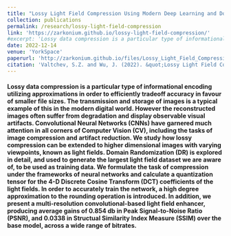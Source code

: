 ```yaml
---
title: "Lossy Light Field Compression Using Modern Deep Learning and Domain Randomization Techniques"
collection: publications
permalink: /research/lossy-light-field-compression
link: 'https://zarkonium.github.io/lossy-light-field-compression/'
#excerpt: 'Lossy data compression is a particular type of informational encoding utilizing approximations in order to efficiently tradeoff accuracy in favour of smaller file sizes. The transmission and storage of images is a typical example of this in the modern digital world. However the reconstructed images often suffer from degradation and display observable visual artifacts. Convolutional Neural Networks (CNNs) have garnered much attention in all corners of Computer Vision (CV), including the tasks of image compression and artifact reduction. We study how lossy compression can be extended to higher dimensional images with varying viewpoints, known as light fields. Domain Randomization (DR) is explored in detail, and used to generate the largest light field dataset we are aware of, to be used as training data. We formulate the task of compression under the frameworks of neural networks and calculate a quantization tensor for the 4-D Discrete Cosine Transform (DCT) coefficients of the light fields. In order to accurately train the network, a high degree approximation to the rounding operation is introduced. In addition, we present a multi-resolution convolutional-based light field enhancer, producing average gains of 0.854 db in Peak Signal-to-Noise Ratio (PSNR), and 0.0338 in Structual Similarity Index Measure (SSIM) over the base model, across a wide range of bitrates.'
date: 2022-12-14
venue: 'YorkSpace'
paperurl: 'http://zarkonium.github.io/files/Lossy_Light_Field_Compression_Using_Modern_Deep_Learning_and_Domain_Randomization_Techniques.pdf'
citation: 'Valtchev, S.Z. and Wu, J. (2022). &quot;Lossy Light Field Compression Using Modern Deep Learning and Domain Randomization Techniques&quot;, <i>YorkSpace</i>. 2022-12-14.'
---
```

#### Lossy data compression is a particular type of informational encoding utilizing approximations in order to efficiently tradeoff accuracy in favour of smaller file sizes. The transmission and storage of images is a typical example of this in the modern digital world. However the reconstructed images often suffer from degradation and display observable visual artifacts. Convolutional Neural Networks (CNNs) have garnered much attention in all corners of Computer Vision (CV), including the tasks of image compression and artifact reduction. We study how lossy compression can be extended to higher dimensional images with varying viewpoints, known as light fields. Domain Randomization (DR) is explored in detail, and used to generate the largest light field dataset we are aware of, to be used as training data. We formulate the task of compression under the frameworks of neural networks and calculate a quantization tensor for the 4-D Discrete Cosine Transform (DCT) coefficients of the light fields. In order to accurately train the network, a high degree approximation to the rounding operation is introduced. In addition, we present a multi-resolution convolutional-based light field enhancer, producing average gains of 0.854 db in Peak Signal-to-Noise Ratio (PSNR), and 0.0338 in Structual Similarity Index Measure (SSIM) over the base model, across a wide range of bitrates.
<!--
### Bibtex
```
@article{valtchev2021DR,
  title={Domain randomization for neural network classification},
  author={Valtchev, Svetozar Zarko and Wu, Jianhong},
  journal={Journal of Big Data},
  volume={8},
  number={1},
  pages={1--12},
  year={2021},
  publisher={Springer},
  doi={https://doi.org/10.1186/s40537-021-00455-5},
}
```
-->
